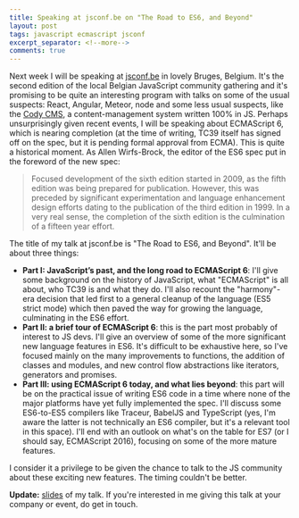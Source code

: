 ```yaml
---
title: Speaking at jsconf.be on "The Road to ES6, and Beyond"
layout: post
tags: javascript ecmascript jsconf
excerpt_separator: <!--more-->
comments: true
---
```

Next week I will be speaking at [jsconf.be](http://jsconf.be) in lovely Bruges, Belgium. It's the second edition of the local Belgian JavaScript community gathering and it's promising to be quite an interesting program with talks on some of the usual suspects: React, Angular, Meteor, node and some less usual suspects, like the [Cody CMS](http://www.cody-cms.org/en/), a content-management system written 100% in JS. Perhaps unsurprisingly given recent events, I will be speaking about ECMAScript 6, which is nearing completion (at the time of writing, TC39 itself has signed off on the spec, but it is pending formal approval from ECMA). This is quite a historical moment. As Allen Wirfs-Brock, the editor of the ES6 spec put in the foreword of the new spec:

> Focused development of the sixth edition started in 2009, as the fifth edition was being prepared for publication. However, this was preceded by significant experimentation and language enhancement design efforts dating to the publication of the third edition in 1999\. In a very real sense, the completion of the sixth edition is the culmination of a fifteen year effort.

The title of my talk at jsconf.be is "The Road to ES6, and Beyond". It'll be about three things:

*   __Part I: JavaScript’s past, and the long road to ECMAScript 6__: I'll give some background on the history of JavaScript, what "ECMAScript" is all about, who TC39 is and what they do. I'll also recount the "harmony"-era decision that led first to a general cleanup of the language (ES5 strict mode) which then paved the way for growing the language, culminating in the ES6 effort.
*   __Part II: a brief tour of ECMAScript 6__: this is the part most probably of interest to JS devs. I'll give an overview of some of the more significant new language features in ES6\. It's difficult to be exhaustive here, so I've focused mainly on the many improvements to functions, the addition of classes and modules, and new control flow abstractions like iterators, generators and promises.
*   __Part III: using ECMAScript 6 today, and what lies beyond__: this part will be on the practical issue of writing ES6 code in a time where none of the major platforms have yet fully implemented the spec. I'll discuss some ES6-to-ES5 compilers like Traceur, BabelJS and TypeScript (yes, I'm aware the latter is not technically an ES6 compiler, but it's a relevant tool in this space). I'll end with an outlook on what's on the table for ES7 (or I should say, ECMAScript 2016), focusing on some of the more mature features.

I consider it a privilege to be given the chance to talk to the JS community about these exciting new features. The timing couldn't be better.

**Update:** [slides](http://soft.vub.ac.be/~tvcutsem/invokedynamic/presentations/es6_jsconf_2015.pdf) of my talk. If you're interested in me giving this talk at your company or event, do get in touch.